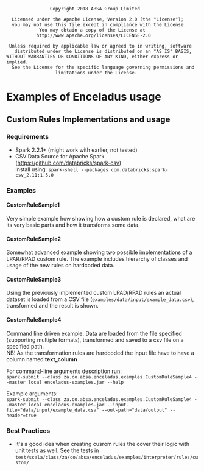                     Copyright 2018 ABSA Group Limited
                  
      Licensed under the Apache License, Version 2.0 (the "License");
      you may not use this file except in compliance with the License.
                You may obtain a copy of the License at
               http://www.apache.org/licenses/LICENSE-2.0
            
     Unless required by applicable law or agreed to in writing, software
       distributed under the License is distributed on an "AS IS" BASIS,
    WITHOUT WARRANTIES OR CONDITIONS OF ANY KIND, either express or implied.
      See the License for the specific language governing permissions and
                      limitations under the License.

# Examples of Enceladus usage
## Custom Rules Implementations and usage
### Requirements
* Spark 2.2.1+ (might work with earlier, not tested)
* CSV Data Source for Apache Spark (https://github.com/databricks/spark-csv)  
Install using: `spark-shell --packages com.databricks:spark-csv_2.11:1.5.0`
### Examples
#### CustomRuleSample1
Very simple example how showing how a custom rule is declared, what are its very basic parts and how it transforms some data.
#### CustomRuleSample2
Somewhat advanced example showing two possible implementations of a LPAR/RPAD custom rule. The example includes hierarchy
of classes and usage of the new rules on hardcoded data. 
#### CustomRuleSample3
Using the previously implemented custom LPAD/RPAD rules an actual dataset is loaded from a CSV file 
(`examples/data/input/example_data.csv`), transformed and the result is shown. 
#### CustomRuleSample4
Command line driven example. Data are loaded from the file specified (supporting multiple formats), transformed and 
saved to a csv file on a specified path.  
NB! As the transformation rules are hardcoded the input file have to have a column named **text_column**

For command-line arguments description run:  
`spark-submit --class za.co.absa.enceladus.examples.CustomRuleSample4 --master local enceladus-examples.jar --help`

Example arguments:  
`spark-submit --class za.co.absa.enceladus.examples.CustomRuleSample4 --master local enceladus-examples.jar --input-file="data/input/example_data.csv" --out-path="data/output" --header=true`

### Best Practices
* It's a good idea when creating cusrom rules the cover their logic with unit tests as well. 
See the tests in `test/scala/class/za/co/absa/enceladus/examples/interpreter/rules/custom/`
